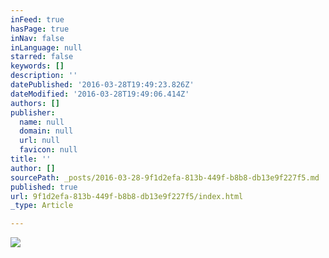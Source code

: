```yaml
---
inFeed: true
hasPage: true
inNav: false
inLanguage: null
starred: false
keywords: []
description: ''
datePublished: '2016-03-28T19:49:23.826Z'
dateModified: '2016-03-28T19:49:06.414Z'
authors: []
publisher:
  name: null
  domain: null
  url: null
  favicon: null
title: ''
author: []
sourcePath: _posts/2016-03-28-9f1d2efa-813b-449f-b8b8-db13e9f227f5.md
published: true
url: 9f1d2efa-813b-449f-b8b8-db13e9f227f5/index.html
_type: Article

---
```

![](https://the-grid-user-content.s3-us-west-2.amazonaws.com/ef7ff67d-6e3c-4c0c-bf64-c850b48fd91e.jpg)